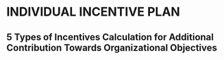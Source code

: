 # **INDIVIDUAL INCENTIVE PLAN**
## **5 Types of Incentives Calculation for Additional Contribution Towards Organizational Objectives**
